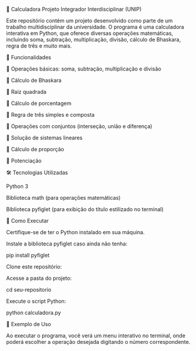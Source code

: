
📌 Calculadora Projeto Integrador Interdisciplinar (UNIP)

Este repositório contém um projeto desenvolvido como parte de um trabalho multidisciplinar da universidade. O programa é uma calculadora interativa em Python, que oferece diversas operações matemáticas, incluindo soma, subtração, multiplicação, divisão, cálculo de Bhaskara, regra de três e muito mais.

🚀 Funcionalidades

📌 Operações básicas: soma, subtração, multiplicação e divisão

📌 Cálculo de Bhaskara

📌 Raiz quadrada

📌 Cálculo de porcentagem

📌 Regra de três simples e composta

📌 Operações com conjuntos (interseção, união e diferença)

📌 Solução de sistemas lineares

📌 Cálculo de proporção

📌 Potenciação

🛠️ Tecnologias Utilizadas

Python 3

Biblioteca math (para operações matemáticas)

Biblioteca pyfiglet (para exibição do título estilizado no terminal)

🎯 Como Executar

Certifique-se de ter o Python instalado em sua máquina.

Instale a biblioteca pyfiglet caso ainda não tenha:

pip install pyfiglet

Clone este repositório:

Acesse a pasta do projeto:

cd seu-repositorio

Execute o script Python:

python calculadora.py

📌 Exemplo de Uso

Ao executar o programa, você verá um menu interativo no terminal, onde poderá escolher a operação desejada digitando o número correspondente.

